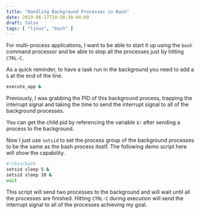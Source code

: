 ```yaml
---
title: "Handling Background Processes in Bash"
date: 2019-06-17T19:50:30-04:00
draft: false
tags: [ "linux", "bash" ]
---
```


For multi-process applications, I want to be able to start it up using the `bash` command processor and be able to stop all the processes just by hitting `CTRL-C`.

As a quick reminder, to have a task run in the background you need to add a `&` at the end of the line.

```bash
execute_app &
```

Previously, I was grabbing the PID of this background process, trapping the interrupt signal and taking the time to send the interrupt signal to all of the background processes.

You can get the child pid by referencing the variable `$!` after sending a process to the background.

Now I just use `setsid` to set the process group of the background processes to be the same as the bash process itself.  The following demo script here will show the capability.

```bash
#!/bin/bash
setsid sleep 5 &
setsid sleep 10 &
wait
```

This script will send two processes to the background and will wait until all the processes are finished. Hitting `CTRL-C` during execution will send the interrupt signal to all of the processes achieving my goal.
